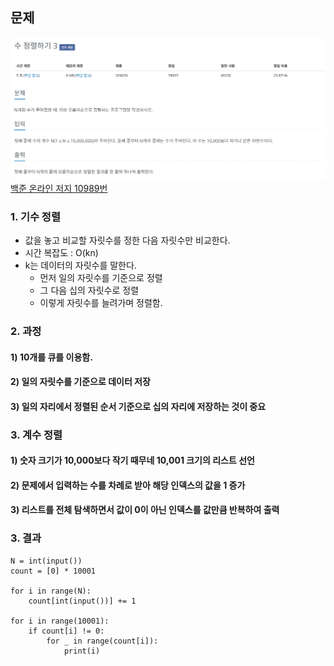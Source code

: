 ## 문제
![Alt text](./img/수정렬하기3.png)   
[백준 온라인 저지 10989번](https://www.acmicpc.net/problem/10989)

### 1. 기수 정렬
* 값을 놓고 비교할 자릿수를 정한 다음 자릿수만 비교한다.
* 시간 복잡도 : O(kn)
* k는 데이터의 자릿수를 말한다.
  * 먼저 일의 자릿수를 기준으로 정렬
  * 그 다음 십의 자릿수로 정렬
  * 이렇게 자릿수를 늘려가며 정렬함.

### 2. 과정
#### 1) 10개를 큐를 이용함.
#### 2) 일의 자릿수를 기준으로 데이터 저장
#### 3) 일의 자리에서 정렬된 순서 기준으로 십의 자리에 저장하는 것이 중요

### 3. 계수 정렬
#### 1) 숫자 크기가 10,000보다 작기 때무네 10,001 크기의 리스트 선언
#### 2) 문제에서 입력하는 수를 차례로 받아 해당 인덱스의 값을 1 증가
#### 3) 리스트를 전체 탐색하면서 값이 0이 아닌 인덱스를 값만큼 반복하여 출력

### 3. 결과
```
N = int(input())
count = [0] * 10001

for i in range(N):
    count[int(input())] += 1

for i in range(10001):
    if count[i] != 0:
        for _ in range(count[i]):
            print(i)
```